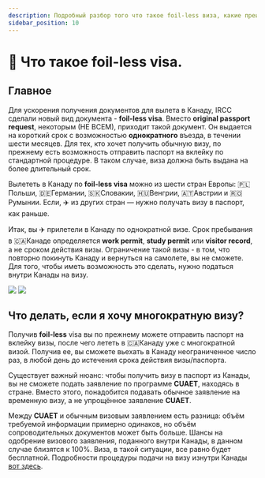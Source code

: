 ```yaml
---
description: Подробный разбор того что такое foil-less виза, какие преимущества и недостатки она имеет.
sidebar_position: 10
---
```


# 📰 Что такое foil-less visa.
## Главное
Для ускорения получения документов для вылета в Канаду, IRCC сделали новый вид документа - **foil-less visa**. Вместо **original passport request**, некоторым (НЕ ВСЕМ), приходит такой документ. Он выдается на короткий срок с возможностью **однократного** въезда, в течении шести месяцев. Для тех, кто хочет получить обычную визу, по прежнему есть возможность отправить паспорт на вклейку по стандартной процедуре. В таком случае, виза должна быть выдана на более длительный срок.  

Вылететь в Канаду по **foil-less visa**  можно из шести стран Европы: 🇵🇱Польши, 🇩🇪Германии, 🇸🇰Словакии, 🇭🇺Венгрии, 🇦🇹Австрии и 🇷🇴Румынии. Если, ✈️ из других стран — нужно получать визу в паспорт, как раньше.  

Итак, вы ✈️ прилетели в Канаду по однократной визе. Срок пребывания в 🇨🇦Канаде определяется **work permit**, **study permit** или **visitor record**, а не сроком действия визы. Ограничение такой визы - в том, что повторно покинуть Канаду и вернуться на самолете, вы не сможете. Для того, чтобы иметь возможность это сделать, нужно податься внутри Канады на визу.

<div style={{display:"flex",flexWrap:"wrap"}}>
    <img src="/img/photo_2022-04-13%2012.51.38.jpeg" style={{maxWidth:"400px", height:"auto",objectFit:"contain"}} />
    <img src="/img/photo_2022-04-13%2012.51.43.jpeg" style={{maxWidth:"400px", height:"auto",objectFit:"contain"}}  />
</div>

## Что делать, если я хочу многократную визу?
Получив **foil-less** visa вы по прежнему можете отправить паспорт на вклейку визы, после чего лететь в 🇨🇦Канаду уже с многократной визой. Получив ее, вы  сможете вьехать в Канаду неограниченное число раз, в любой день до истечения срока действия визы/паспорта.

Существует важный нюанс: чтобы получить визу в паспорт из Канады, вы не сможете подать заявление по программе **CUAET**, находясь в стране. Вместо этого, понадобится подавать обычное заявление на временную визу, а не упрощённое заявление **CUAET**.

Между **CUAET** и обычным визовым заявлением есть разница: объём требуемой информации примерно одинаков, но объём сопроводительных документов может быть больше. Шансы на одобрение визового заявления, поданного внутри Канады, в данном случае близятся к 100%. Виза, в такой ситуации, все равно будет бесплатной. Подробности процедуры подачи на визу изнутри Канады [вот здесь](https://www.canada.ca/en/immigration-refugees-citizenship/services/visit-canada/apply-new-temporary-resident-visa-within-canada.html).

